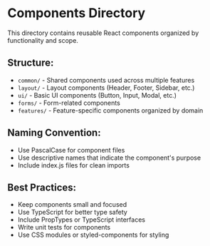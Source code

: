 # Components Directory

This directory contains reusable React components organized by functionality and scope.

## Structure:
- `common/` - Shared components used across multiple features
- `layout/` - Layout components (Header, Footer, Sidebar, etc.)
- `ui/` - Basic UI components (Button, Input, Modal, etc.)
- `forms/` - Form-related components
- `features/` - Feature-specific components organized by domain

## Naming Convention:
- Use PascalCase for component files
- Use descriptive names that indicate the component's purpose
- Include index.js files for clean imports

## Best Practices:
- Keep components small and focused
- Use TypeScript for better type safety
- Include PropTypes or TypeScript interfaces
- Write unit tests for components
- Use CSS modules or styled-components for styling 